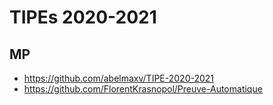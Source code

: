 # TIPEs 2020-2021
## MP
- https://github.com/abelmaxv/TIPE-2020-2021
- https://github.com/FlorentKrasnopol/Preuve-Automatique
